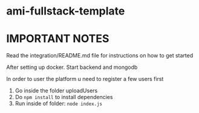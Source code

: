 # ami-fullstack-template
# IMPORTANT NOTES
Read the integration/README.md file for instructions on how to get started


After setting up docker. Start backend and mongodb

In order to user the platform u need to register a few users first

1. Go inside the folder uploadUsers
1. Do ```npm install``` to install dependencies
1. Run inside of folder: ```node index.js```